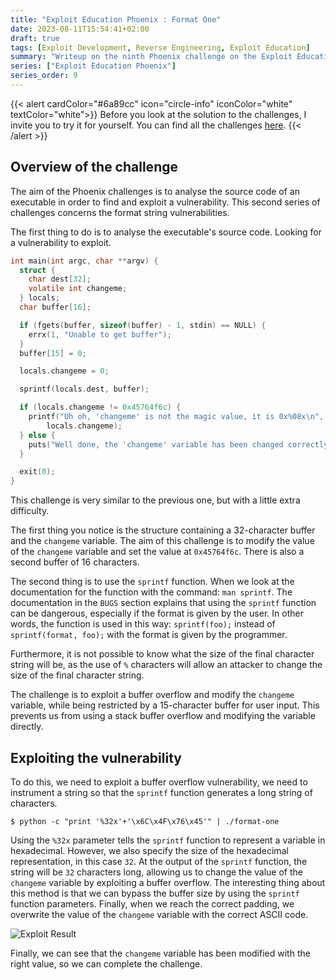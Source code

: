 ```yaml
---
title: "Exploit Education Phoenix : Format One"
date: 2023-08-11T15:54:41+02:00
draft: true
tags: [Exploit Development, Reverse Engineering, Exploit Education]
summary: "Writeup on the ninth Phoenix challenge on the Exploit Education website. In this article, we will solve the Format-One challenge."
series: ["Exploit Education Phoenix"]
series_order: 9
---
```


{{< alert cardColor="#6a89cc" icon="circle-info" iconColor="white" textColor="white">}}
Before you look at the solution to the challenges, I invite you to try it for yourself. You can find all the challenges [here](https://exploit.education/phoenix/).
{{< /alert >}}

## Overview of the challenge

The aim of the Phoenix challenges is to analyse the source code of an executable in order to find and exploit a vulnerability. This second series of challenges concerns the format string vulnerabilities. 

The first thing to do is to analyse the executable's source code. Looking for a vulnerability to exploit.

```c
int main(int argc, char **argv) {
  struct {
    char dest[32];
    volatile int changeme;
  } locals;
  char buffer[16];

  if (fgets(buffer, sizeof(buffer) - 1, stdin) == NULL) {
    errx(1, "Unable to get buffer");
  }
  buffer[15] = 0;

  locals.changeme = 0;

  sprintf(locals.dest, buffer);

  if (locals.changeme != 0x45764f6c) {
    printf("Uh oh, 'changeme' is not the magic value, it is 0x%08x\n",
        locals.changeme);
  } else {
    puts("Well done, the 'changeme' variable has been changed correctly!");
  }

  exit(0);
}
```

This challenge is very similar to the previous one, but with a little extra difficulty.

The first thing you notice is the structure containing a 32-character buffer and the `changeme` variable. The aim of this challenge is to modify the value of the `changeme` variable and set the value at `0x45764f6c`. There is also a second buffer of 16 characters.

The second thing is to use the `sprintf` function. When we look at the documentation for the function with the command: `man sprintf`. The documentation in the `BUGS` section explains that using the `sprintf` function can be dangerous, especially if the format is given by the user. In other words, the function is used in this way: `sprintf(foo);` instead of `sprintf(format, foo);` with the format is given by the programmer.

Furthermore, it is not possible to know what the size of the final character string will be, as the use of `%` characters will allow an attacker to change the size of the final character string.

The challenge is to exploit a buffer overflow and modify the `changeme` variable, while being restricted by a 15-character buffer for user input. This prevents us from using a stack buffer overflow and modifying the variable directly.

## Exploiting the vulnerability

To do this, we need to exploit a buffer overflow vulnerability, we need to instrument a string so that the `sprintf` function generates a long string of characters.

```console
$ python -c "print '%32x'+'\x6C\x4F\x76\x45'" | ./format-one
```

Using the `%32x` parameter tells the `sprintf` function to represent a variable in hexadecimal. However, we also specify the size of the hexadecimal representation, in this case `32`. At the output of the `sprintf` function, the string will be `32` characters long, allowing us to change the value of the `changeme` variable by exploiting a buffer overflow. The interesting thing about this method is that we can bypass the buffer size by using the `sprintf` function parameters. Finally, when we reach the correct padding, we overwrite the value of the `changeme` variable with the correct ASCII code.

![Exploit Result](https://github.com/adamhlt/adamhlt.github.io/assets/48086737/15c8cce3-6e5e-49ae-9f56-f928c09a1783 "Result of exploiting the vulnerability.")

Finally, we can see that the `changeme` variable has been modified with the right value, so we can complete the challenge.

